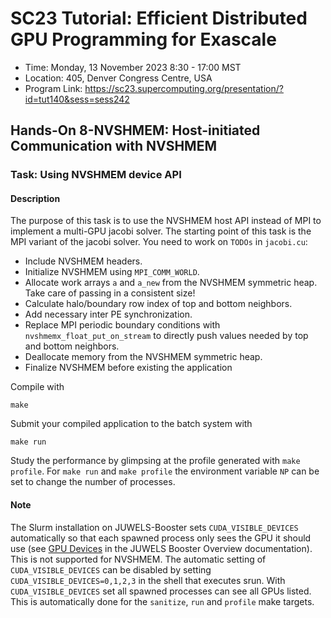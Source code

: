 # SC23 Tutorial: Efficient Distributed GPU Programming for Exascale

-   Time: Monday, 13 November 2023 8:30 - 17:00 MST
-   Location: 405, Denver Congress Centre, USA
-   Program Link:
    https://sc23.supercomputing.org/presentation/?id=tut140&sess=sess242
## Hands-On 8-NVSHMEM: Host-initiated Communication with NVSHMEM

### Task: Using NVSHMEM device API

#### Description

The purpose of this task is to use the NVSHMEM host API instead of MPI to implement a multi-GPU jacobi solver. The starting point of this task is the MPI variant of the jacobi solver. You need to work on `TODOs` in `jacobi.cu`:

- Include NVSHMEM headers.
- Initialize NVSHMEM using `MPI_COMM_WORLD`.
- Allocate work arrays `a` and `a_new` from the NVSHMEM symmetric heap. Take care of passing in a consistent size!
- Calculate halo/boundary row index of top and bottom neighbors.
- Add necessary inter PE synchronization.
- Replace MPI periodic boundary conditions with `nvshmemx_float_put_on_stream` to directly push values needed by top and bottom neighbors.
- Deallocate memory from the NVSHMEM symmetric heap.
- Finalize NVSHMEM before existing the application

Compile with

``` {.bash}
make
```

Submit your compiled application to the batch system with

``` {.bash}
make run
```

Study the performance by glimpsing at the profile generated with
`make profile`. For `make run` and `make profile` the environment variable `NP` can be set to change the number of processes.

#### Note

The Slurm installation on JUWELS-Booster sets `CUDA_VISIBLE_DEVICES` automatically so that each spawned process only sees the GPU it should use (see [GPU Devices](https://apps.fz-juelich.de/jsc/hps/juwels/booster-overview.html#gpu-devices) in the JUWELS Booster Overview documentation). This is not supported for NVSHMEM. The automatic setting of `CUDA_VISIBLE_DEVICES` can be disabled by setting `CUDA_VISIBLE_DEVICES=0,1,2,3` in the shell that executes srun. With `CUDA_VISIBLE_DEVICES` set all spawned processes can see all GPUs listed. This is automatically done for the `sanitize`, `run` and `profile` make targets.

